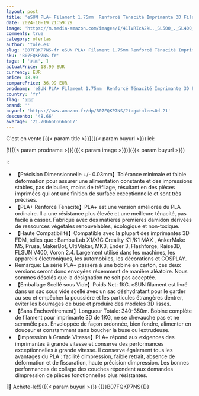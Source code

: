 ```yaml
---
layout: post
title: 'eSUN PLA+ Filament 1.75mm  Renforcé Ténacité Imprimante 3D Filament PLA Plus  Précision Dimensionnelle +/- 0.03mm  1KG Bobine  2.2 LBS  Filament d impression 3D pour Imprimante 3D  Gris'
date: 2024-10-19 21:59:29
image: 'https://m.media-amazon.com/images/I/41lVRIcA2kL._SL500_._SL400_.jpg'
comments: true
category: ofertas
author: 'tole.es'
slug: 'B07FQKP7NS-fr eSUN PLA+ Filament 1.75mm Renforcé Ténacité Imprimante 3D...'
sku: 'B07FQKP7NS-fr'
tags: [ '🇫🇷', ]
actualPrice: 18.99 EUR
currency: EUR
price: 18.99
comparePrice: 36.99 EUR
prodname: 'eSUN PLA+ Filament 1.75mm  Renforcé Ténacité Imprimante 3D Filament PLA Plus  Précision Dimensionnelle +/- 0.03mm  1KG Bobine  2.2 LBS  Filament d impression 3D pour Imprimante 3D  Gris'
country: 'fr'
flag: '🇫🇷'
brand: ''
buyurl: 'https://www.amazon.fr/dp/B07FQKP7NS/?tag=tolees0d-21'
descuento: '48.66'
average: '21.7066666666667'
---
```


C'est en vente [{{< param title >}}]({{< param buyurl >}}) ici:

[![{{< param prodname >}}]({{< param image >}})]({{< param buyurl >}})

ℹ️:

- 【Précision Dimensionnelle +/- 0.03mm】Tolérance minimale et faible déformation pour assurer une alimentation constante et des impressions stables, pas de bulles, moins de tréfilage, résultant en des pièces imprimées qui ont une finition de surface exceptionnelle et sont très précises.
- 【PLA+ Renforcé Ténacité】PLA+ est une version améliorée du PLA ordinaire. Il a une résistance plus élevée et une meilleure ténacité, pas facile à casser. Fabriqué avec des matières premières damidon dérivées de ressources végétales renouvelables, écologique et non-toxique.
- 【Haute Compatibilité】Compatible avec la plupart des imprimantes 3D FDM, telles que : Bambu Lab X1/X1C Creality K1 /K1 MAX , AnkerMake M5, Prusa, MakerBot, UltiMaker, MK3, Ender 3, Flashforge, Raise3D, FLSUN V400, Voron 2.4. Largement utilisé dans les machines, les appareils électroniques, les automobiles, les décorations et COSPLAY.
- Remarque: La série PLA+ passera à une bobine en carton, ces deux versions seront donc envoyées récemment de manière aléatoire. Nous sommes désolés que la désignation ne soit pas acceptée.
- 【Emballage Scellé sous Vide】Poids Net: 1KG. eSUN filament est livré dans un sac sous vide scellé avec un sac déshydratant pour le garder au sec et empêcher la poussière et les particules étrangères dentrer, éviter les bourrages de buse et produire des modèles 3D lisses.
- 【Sans Enchevêtrement】Longueur Totale: 340-350m. Bobine complète de filament pour imprimante 3D de 1KG, ne se chevauche pas et ne semmêle pas. Enveloppée de façon ordonnée, bien fondre, alimenter en douceur et constamment sans boucher la buse ou lextrudeuse.
- 【Impression à Grande Vitesse】PLA+ répond aux exigences des imprimantes à grande vitesse et conserve des performances exceptionnelles à grande vitesse. Il conserve également tous les avantages du PLA : facilité dimpression, faible retrait, absence de déformation et de fissuration, haute précision dimpression. Les bonnes performances de collage des couches répondent aux demandes dimpression de pièces fonctionnelles plus résistantes.

[🛒 Achète-le!!]({{< param buyurl >}})
{{<world>}}B07FQKP7NS{{</world>}}
